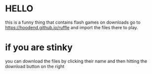 # HELLO
this is a funny thing that contains flash games on downloads
go to
https://hoodend.github.io/ruffle
and import the files there to play. 
# if you are stinky
you can download the files by clicking their name and then hitting the download button on the right
